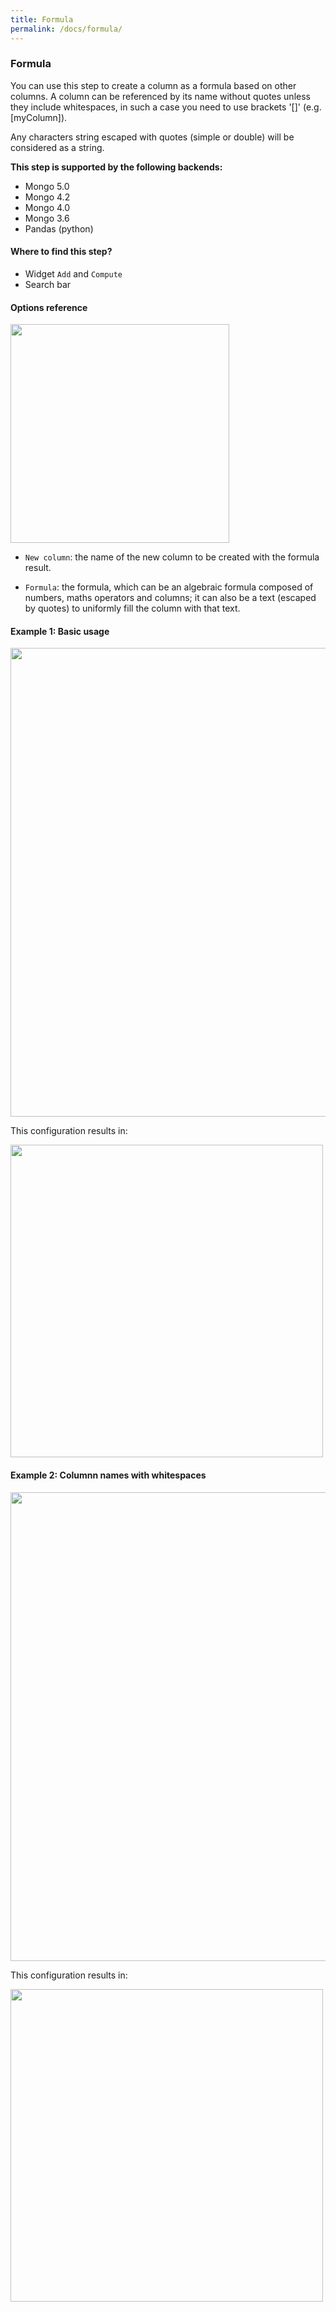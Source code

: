 ```yaml
---
title: Formula
permalink: /docs/formula/
---
```


### Formula

You can use this step to create a column as a formula based on other columns.
A column can be referenced by its name without quotes unless they include
whitespaces, in such a case you need to use brackets '[]' (e.g. \[myColumn]).

Any characters string escaped with quotes (simple or double) will be considered
as a string.

**This step is supported by the following backends:**

- Mongo 5.0
- Mongo 4.2
- Mongo 4.0
- Mongo 3.6
- Pandas (python)

#### Where to find this step?

- Widget `Add` and `Compute`
- Search bar

#### Options reference

<img src="../../img/docs/user-interface/formula_step_form.jpg" width="350" />

- `New column`: the name of the new column to be created with the formula
  result.

- `Formula`: the formula, which can be an algebraic formula composed of numbers,
  maths operators and columns; it can also be a text (escaped by quotes) to
  uniformly fill the column with that text.

#### Example 1: Basic usage

<img src="../../img/docs/user-interface/formula_example_conf_1.jpg" width="750" />

This configuration results in:

<img src="../../img/docs/user-interface/formula_example_result_1.jpg" width="500" />

#### Example 2: Columnn names with whitespaces

<img src="../../img/docs/user-interface/formula_example_conf_2.jpg" width="750" />

This configuration results in:

<img src="../../img/docs/user-interface/formula_example_result_2.jpg" width="500" />
